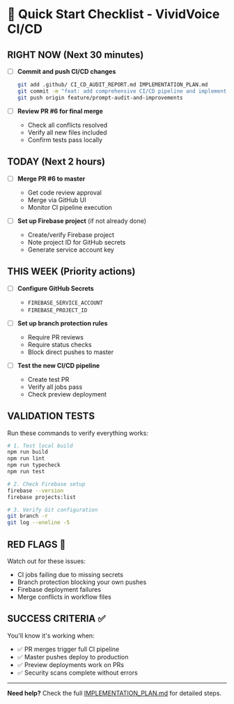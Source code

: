 # 🚀 Quick Start Checklist - VividVoice CI/CD

## RIGHT NOW (Next 30 minutes)
- [ ] **Commit and push CI/CD changes**
  ```bash
  git add .github/ CI_CD_AUDIT_REPORT.md IMPLEMENTATION_PLAN.md
  git commit -m "feat: add comprehensive CI/CD pipeline and implementation plan"
  git push origin feature/prompt-audit-and-improvements
  ```

- [ ] **Review PR #6 for final merge**
  - Check all conflicts resolved
  - Verify all new files included
  - Confirm tests pass locally

## TODAY (Next 2 hours)
- [ ] **Merge PR #6 to master**
  - Get code review approval
  - Merge via GitHub UI
  - Monitor CI pipeline execution

- [ ] **Set up Firebase project** (if not already done)
  - Create/verify Firebase project
  - Note project ID for GitHub secrets
  - Generate service account key

## THIS WEEK (Priority actions)
- [ ] **Configure GitHub Secrets**
  - `FIREBASE_SERVICE_ACCOUNT`
  - `FIREBASE_PROJECT_ID`

- [ ] **Set up branch protection rules**
  - Require PR reviews
  - Require status checks
  - Block direct pushes to master

- [ ] **Test the new CI/CD pipeline**
  - Create test PR
  - Verify all jobs pass
  - Check preview deployment

## VALIDATION TESTS
Run these commands to verify everything works:

```bash
# 1. Test local build
npm run build
npm run lint
npm run typecheck
npm run test

# 2. Check Firebase setup
firebase --version
firebase projects:list

# 3. Verify Git configuration
git branch -r
git log --oneline -5
```

## RED FLAGS 🚨
Watch out for these issues:
- CI jobs failing due to missing secrets
- Branch protection blocking your own pushes
- Firebase deployment failures
- Merge conflicts in workflow files

## SUCCESS CRITERIA ✅
You'll know it's working when:
- ✅ PR merges trigger full CI pipeline
- ✅ Master pushes deploy to production
- ✅ Preview deployments work on PRs
- ✅ Security scans complete without errors

---
**Need help?** Check the full [IMPLEMENTATION_PLAN.md](IMPLEMENTATION_PLAN.md) for detailed steps.
